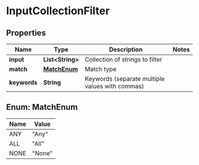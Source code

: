 

# InputCollectionFilter

## Properties

Name | Type | Description | Notes
------------ | ------------- | ------------- | -------------
**input** | **List&lt;String&gt;** | Collection of strings to filter | 
**match** | [**MatchEnum**](#MatchEnum) | Match type | 
**keywords** | **String** | Keywords (separate multiple values with commas) | 



## Enum: MatchEnum

Name | Value
---- | -----
ANY | &quot;Any&quot;
ALL | &quot;All&quot;
NONE | &quot;None&quot;



